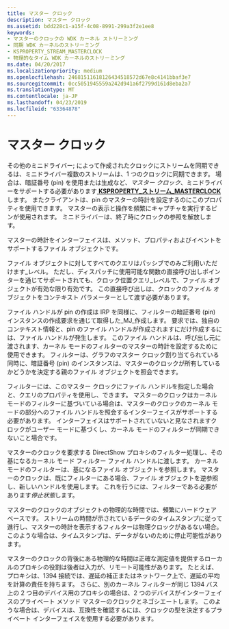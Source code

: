 ```yaml
---
title: マスター クロック
description: マスター クロック
ms.assetid: bdd228c1-a15f-4c08-8991-299a3f2e1ee8
keywords:
- マスターのクロックの WDK カーネル ストリーミング
- 同期 WDK カーネルのストリーミング
- KSPROPERTY_STREAM_MASTERCLOCK
- 物理的なタイム WDK カーネルのストリーミング
ms.date: 04/20/2017
ms.localizationpriority: medium
ms.openlocfilehash: 24681511618126434518572d67e8c4141bbaf3e7
ms.sourcegitcommit: 0cc5051945559a242d941a6f2799d161d8eba2a7
ms.translationtype: MT
ms.contentlocale: ja-JP
ms.lasthandoff: 04/23/2019
ms.locfileid: "63364878"
---
```

# <a name="master-clocks"></a>マスター クロック





その他のミニドライバー; によって作成されたクロックにストリームを同期できるは、ミニドライバー複数のストリームは、1 つのクロックに同期できます。 場合は、暗証番号 (pin) を使用または生成など、*マスター クロック*、ミニドライバーをサポートする必要があります[ **KSPROPERTY\_ストリーム\_MASTERCLOCK**](https://msdn.microsoft.com/library/windows/hardware/ff565713)します。 またクライアントは、pin のマスターの時計を設定するのにこのプロパティを使用できます。 マスターの表示と操作を頻繁にキャプチャを実行するピンが使用されます。 ミニドライバーは、終了時にクロックの参照を解放します。

マスターの時計をインターフェイスは、メソッド、プロパティおよびイベントをサポートするファイル オブジェクトです。

ファイル オブジェクトに対してすべてのクエリはパッシブでのみご利用いただけます\_レベル。 ただし、ディスパッチに使用可能な関数の直接呼び出しポインターを通じてサポートされても、クロック位置クエリ\_レベルで、ファイル オブジェクトが有効な限り有効です。 この直接呼び出しは、クロックのファイル オブジェクトをコンテキスト パラメーターとして渡す必要があります。

ファイル ハンドルが pin の作成は IRP を同様に、フィルターの暗証番号 (pin) インスタンスの作成要求を通じて取得した\_MJ\_作成します。 要求では、独自のコンテキスト情報と、pin のファイル ハンドルが作成されますにだけ作成するには、ファイル ハンドルが発生します。 このファイル ハンドルは、呼び出し元に渡されます、カーネル モードのフィルターのマスターの時計を設定するために使用できます。 フィルターは、グラフのマスター クロック割り当てられている同時に、暗証番号 (pin) のインスタンスは、マスターのクロックが所有しているかどうかを決定する親のファイル オブジェクトを照会できます。

フィルターには、このマスター クロックにファイル ハンドルを指定した場合と、クエリのプロパティを使用し、できます。 マスターのクロックはカーネル モードのフィルターに基づいている場合は、マスターのクロックのカーネル モードの部分へのファイル ハンドルを照会するインターフェイスがサポートする必要があります。 インターフェイスはサポートされていないと見なされますクロックがユーザー モードに基づくし、カーネル モードのフィルターが同期できないこと場合です。

マスターのクロックを要求する DirectShow プロキシのフィルター処理し、その基になるカーネル モード フィルター ファイル ハンドルに渡します。 カーネル モードのフィルターは、基になるファイル オブジェクトを参照します。 マスターのクロックは、既にフィルターにある場合、ファイル オブジェクトを逆参照し、新しいハンドルを使用します。 これを行うには、フィルターである必要があります*停止状態*します。

マスターのクロックのオブジェクトの物理的な時間では、頻繁にハードウェア ベースです。 ストリームの時間が示されているデータのタイムスタンプに従って進行し、マスターの時計を表示するフィルターは物理クロックがあるない場合。 このような場合は、タイムスタンプは、データがないのために停止可能性があります。

マスターのクロックの背後にある物理的な時間は正確な測定値を提供するローカルのプロキシの役割は後者は入力が、リモート可能性があります。 たとえば、プロキシは、1394 接続では、遅延の補正またはネットワーク上で、遅延の平均を計算の責任を持ちます。 さらに、別のカーネル フィルターが同じ 1394 バス上の 2 つ目のデバイス用のプロキシの場合は、2 つのデバイスがインターフェイスのプライベート メソッド マスターのクロックとネゴシエートします。 このような場合は、デバイスは、互換性を確認するには、クロックの型を決定するプライベート インターフェイスを使用する必要があります。

 

 




